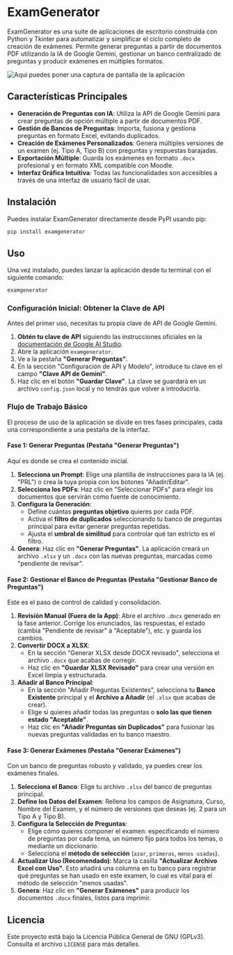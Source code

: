 # ExamGenerator

ExamGenerator es una suite de aplicaciones de escritorio construida con Python y Tkinter para automatizar y simplificar el ciclo completo de creación de exámenes. Permite generar preguntas a partir de documentos PDF utilizando la IA de Google Gemini, gestionar un banco centralizado de preguntas y producir exámenes en múltiples formatos.

![Aquí puedes poner una captura de pantalla de la aplicación](ruta/a/tu/captura.png)

## Características Principales

-   **Generación de Preguntas con IA**: Utiliza la API de Google Gemini para crear preguntas de opción múltiple a partir de documentos PDF.
-   **Gestión de Bancos de Preguntas**: Importa, fusiona y gestiona preguntas en formato Excel, evitando duplicados.
-   **Creación de Exámenes Personalizados**: Genera múltiples versiones de un examen (ej. Tipo A, Tipo B) con preguntas y respuestas barajadas.
-   **Exportación Múltiple**: Guarda los exámenes en formato `.docx` profesional y en formato XML compatible con Moodle.
-   **Interfaz Gráfica Intuitiva**: Todas las funcionalidades son accesibles a través de una interfaz de usuario fácil de usar.

## Instalación

Puedes instalar ExamGenerator directamente desde PyPI usando pip:

```bash
pip install examgenerator
```

## Uso

Una vez instalado, puedes lanzar la aplicación desde tu terminal con el siguiente comando:

```bash
examgenerator
```

### Configuración Inicial: Obtener la Clave de API

Antes del primer uso, necesitas tu propia clave de API de Google Gemini.

1.  **Obtén tu clave de API** siguiendo las instrucciones oficiales en la [documentación de Google AI Studio](https://ai.google.dev/gemini-api/docs/api-key).
2.  Abre la aplicación `examgenerator`.
3.  Ve a la pestaña **"Generar Preguntas"**.
4.  En la sección "Configuración de API y Modelo", introduce tu clave en el campo **"Clave API de Gemini"**.
5.  Haz clic en el botón **"Guardar Clave"**. La clave se guardará en un archivo `config.json` local y no tendrás que volver a introducirla.

### Flujo de Trabajo Básico

El proceso de uso de la aplicación se divide en tres fases principales, cada una correspondiente a una pestaña de la interfaz.

#### Fase 1: Generar Preguntas (Pestaña "Generar Preguntas")

Aquí es donde se crea el contenido inicial.

1.  **Selecciona un Prompt**: Elige una plantilla de instrucciones para la IA (ej. "PRL") o crea la tuya propia con los botones "Añadir/Editar".
2.  **Selecciona los PDFs**: Haz clic en "Seleccionar PDFs" para elegir los documentos que servirán como fuente de conocimiento.
3.  **Configura la Generación**:
    *   Define cuántas **preguntas objetivo** quieres por cada PDF.
    *   Activa el **filtro de duplicados** seleccionando tu banco de preguntas principal para evitar generar preguntas repetidas.
    *   Ajusta el **umbral de similitud** para controlar qué tan estricto es el filtro.
4.  **Genera**: Haz clic en **"Generar Preguntas"**. La aplicación creará un archivo `.xlsx` y un `.docx` con las nuevas preguntas, marcadas como "pendiente de revisar".

#### Fase 2: Gestionar el Banco de Preguntas (Pestaña "Gestionar Banco de Preguntas")

Este es el paso de control de calidad y consolidación.

1.  **Revisión Manual (Fuera de la App)**: Abre el archivo `.docx` generado en la fase anterior. Corrige los enunciados, las respuestas, el estado (cambia "Pendiente de revisar" a "Aceptable"), etc. y guarda los cambios.
2.  **Convertir DOCX a XLSX**:
    *   En la sección "Generar XLSX desde DOCX revisado", selecciona el archivo `.docx` que acabas de corregir.
    *   Haz clic en **"Guardar XLSX Revisado"** para crear una versión en Excel limpia y estructurada.
3.  **Añadir al Banco Principal**:
    *   En la sección "Añadir Preguntas Existentes", selecciona tu **Banco Existente** principal y el **Archivo a Añadir** (el `.xlsx` que acabas de crear).
    *   Elige si quieres añadir todas las preguntas o **solo las que tienen estado "Aceptable"**.
    *   Haz clic en **"Añadir Preguntas sin Duplicados"** para fusionar las nuevas preguntas validadas en tu banco maestro.

#### Fase 3: Generar Exámenes (Pestaña "Generar Exámenes")

Con un banco de preguntas robusto y validado, ya puedes crear los exámenes finales.

1.  **Selecciona el Banco**: Elige tu archivo `.xlsx` del banco de preguntas principal.
2.  **Define los Datos del Examen**: Rellena los campos de Asignatura, Curso, Nombre del Examen, y el número de versiones que deseas (ej. 2 para un Tipo A y Tipo B).
3.  **Configura la Selección de Preguntas**:
    *   Elige cómo quieres componer el examen: especificando el número de preguntas por cada tema, un número fijo para todos los temas, o mediante un diccionario.
    *   Selecciona el **método de selección** (`azar`, `primeras`, `menos usadas`).
4.  **Actualizar Uso (Recomendado)**: Marca la casilla **"Actualizar Archivo Excel con Uso"**. Esto añadirá una columna en tu banco para registrar qué preguntas se han usado en este examen, lo cual es vital para el método de selección "menos usadas".
5.  **Genera**: Haz clic en **"Generar Exámenes"** para producir los documentos `.docx` finales, listos para imprimir.

## Licencia

Este proyecto está bajo la Licencia Pública General de GNU (GPLv3). Consulta el archivo `LICENSE` para más detalles.